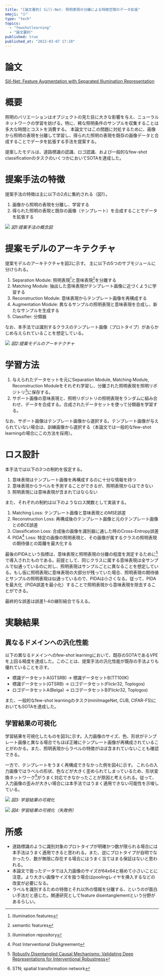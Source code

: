 ```yaml
---
title: "[論文要約] Sill-Net: 照明表現の分離による特徴空間のデータ拡張"
emoji: "🙄"
type: "tech"
topics:
  - "fewshotlearning"
  - "論文要約"
published: true
published_at: "2022-03-07 17:28"
---
```


# 論文

[Sill-Net: Feature Augmentation with Separated Illumination Representation
](https://arxiv.org/abs/2102.03539v2)

# 概要

照明のバリエーションはオブジェクトの見た目に大きな影響を与え、ニューラルネットワークの学習を妨げる。特に、稀な照明条件のサンプルを収集することは多大な時間とコストを消費する。
本論文ではこの問題に対処するために、画像から照明の表現を分離して学習し、得られた照明の表現を既存の画像データと合成することでデータを拡張する手法を提案する。

提案したモデルは、道路標識の認識、ロゴ認識、および一般的なfew-shot classificationのタスクのいくつかにおいてSOTAを達成した。

# 提案手法の特徴

提案手法の特徴は主に以下の2点に集約される（図1）。

1. 画像から照明の表現を分離し、学習する
2. 得られた照明の表現と既存の画像（テンプレート）を合成することでデータを拡張する

![](https://storage.googleapis.com/zenn-user-upload/eaffdba278f9-20220307.png)
*図1:提案手法の概念図*

# 提案モデルのアーキテクチャ

提案モデルのアーキテクチャを図2に示す。
主に以下の5つのサブモジュールに分けられる。

1. Separation Module: 照明表現[^1]と意味表現[^2]を分離する
2. Matching Module: 抽出した意味表現がテンプレート画像に近づくように学習する
3. Reconstruction Module: 意味表現からテンプレート画像を再構成する
4. Augmentation Module: 異なるサンプルの照明表現と意味表現を合成し、新たなサンプルを生成する
5. Classifier: 分類器

なお、本手法では識別するクラスのテンプレート画像（プロトタイプ）があらかじめ与えられていることを想定している。

![](https://storage.googleapis.com/zenn-user-upload/a776fed538ce-20220307.png)
*図2:提案モデルのアーキテクチャ*

[^1]: illumination features
[^2]: semantic features

# 学習方法

1. 与えられたデータセットを元にSeparation Module, Matching Module, Reconstruction Moduleをそれぞれ学習し、分離された照明表現を照明リポジトリ[^5]に保存する。
2. サポート画像の意味表現と、照明リポジトリの照明表現をランダムに組み合わせ、データを合成する。合成されたデータセットを使って分類器を学習する。

なお、サポート画像はテンプレート画像から選択する。テンプレート画像が与えられていない場合は、訓練画像から選択する（本論文では一般的なfew-shot learningの場合にこの方法を採用）。

[^5]: illumination repository

# ロス設計

本手法では以下の3つの制約を仮定する。

1. 意味表現はテンプレート画像を再構成するのに十分な情報を持つ
2. 意味表現からラベルを予測することができるが、照明表現からはできない
3. 照明表現には意味表現が含まれてはならない

また、それぞれの制約は以下のようなロス関数として実装する。

1. Matching Loss: テンプレート画像と意味表現とのMSE誤差
2. Reconstruction Loss: 再構成後のテンプレート画像と元のテンプレート画像とのBCE誤差
3. Classification Loss: 合成後の画像を識別器に通した時のCross-Entropy誤差
4. PIDA[^3] Loss: 特定の画像の照明表現と、その画像が属するクラスの照明表現の期待値との距離を最大化する

最後のPIDAという指標は、意味表現と照明表現の分離の程度を測定するために[^4]で導入されたものである。前提として、同じクラスに属する意味表現は全サンプルで似通っているのに対し、照明表現はサンプルごとに異なることを想定している。もし仮に照明表現に意味表現の大部分が残っていた場合、照明表現の期待値とサンプルの照明表現は似通っているので、PIDAは小さくなる。従って、PIDAを最大化（PIDA誤差を最小化）することで照明表現から意味表現を除去することができる。

最終的な誤差は誤差1-4の線形結合で与える。

[^3]: Post Interventional DisAgreement
[^4]: [Robustly Disentangled Causal Mechanisms: Validating Deep Representations for Interventional Robustness](https://arxiv.org/abs/1811.00007)

# 実験結果

## 異なるドメインへの汎化性能

以下の異なるドメインへのfew-shot learningにおいて、既存のSOTAであるVPEを上回る精度を達成した。このことは、提案手法の汎化性能が既存の手法よりも優れていることを示す。

* 標識データセットA(GTSRB) -> 標識データセットB(TT100K)
* 標識データセット(GTSRB) -> ロゴデータセット(Flickr32, Toplogos)
* ロゴデータセットA(Belga) -> ロゴデータセットB(Flickr32, Toplogos)
 
また、一般的なfew-shot learningのタスク(miniImageNet, CUB, CIFAR-FS)においてもSOTAを達成した。

## 学習結果の可視化

学習結果を可視化したものを図3に示す。入力画像のサイズ、色、形状がテンプレート画像と異なる場合でもほぼ正確にテンプレート画像が再構成されていることがわかる。また、照明表現からラベルの特徴がほぼ含まれていないことも確認できる。

一方で、テンプレートをうまく再構成できなかった例を図4に示す。
これらの入力画像ではラベルの形状、色などが大きく歪められてしまっているため、形状変換ネットワーク[^6]がうまく対応できなかったことが原因と考えられる。従って、入力画像の歪みが大きい場合には本手法ではうまく適用できない可能性を示唆している。

![](https://storage.googleapis.com/zenn-user-upload/3ef31fd76a8b-20220307.png)
*図3: 学習結果の可視化*

![](https://storage.googleapis.com/zenn-user-upload/2b877c3fbfe0-20220307.png)
*図4: 学習結果の可視化（失敗例）*

[^6]: STN; spatial transformation network

# 所感

* 道路標識のように識別対象のプロトタイプが明確かつ数が限られる場合には本手法はうまく適用できると思われる。また、逆にプロトタイプが自明でなかったり、数が無限に存在する場合にはうまく当てはまる保証はないと思われる。
* 本論文で扱ったデータでは入力画像のサイズが64x64と極めて小さいことに注意。より大きい画像サイズを扱う場合はpoolingレイヤを挿入するなどの改変が必要になる。
* ラベルを識別するための特徴とそれ以外の情報を分離する、というのが面白い手法だと感じた。関連研究としてfeature disentanglementという分野があるらしい。
